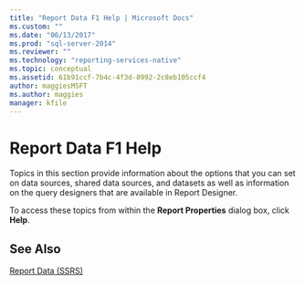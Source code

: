 ```yaml
---
title: "Report Data F1 Help | Microsoft Docs"
ms.custom: ""
ms.date: "06/13/2017"
ms.prod: "sql-server-2014"
ms.reviewer: ""
ms.technology: "reporting-services-native"
ms.topic: conceptual
ms.assetid: 61b91ccf-7b4c-4f3d-8992-2c8eb105ccf4
author: maggiesMSFT
ms.author: maggies
manager: kfile
---
```

# Report Data F1 Help
  Topics in this section provide information about the options that you can set on data sources, shared data sources, and datasets as well as information on the query designers that are available in Report Designer.  
  
 To access these topics from within the **Report Properties** dialog box, click **Help**.  
  
## See Also  
 [Report Data &#40;SSRS&#41;](report-data/report-data-ssrs.md)  
  
  
